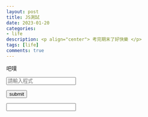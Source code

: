 ```yaml
---
layout: post
title: JS測試
date: 2023-01-20
categories:
- life
description: <p align="center"> 考完期末了好快樂 </p>
tags: [life]
comments: true
---
```


吧噗

<input id="code_A" placeholder="請輸入程式">

<button id="submit" > submit </button>

<input id="code_B" value="" >

<script>
    
    var submit = document.getElementById("submit");

    function Transform()
    {
        console.log("HELLO");
        var code_A = document.getElementById("code_A");
        var code_B = document.getElementById("code_B");
        var code=code_A.innerText;
        console.log(code);
        for(var i=0;i<s.length;i=i++)
        {
            if(code[i]==';')
            {
                code[i]=";";
            }
        }
        code_B.innerText=code;
        console.log("END");
    }
    submit.addEventListener("click",Transform());

</script>